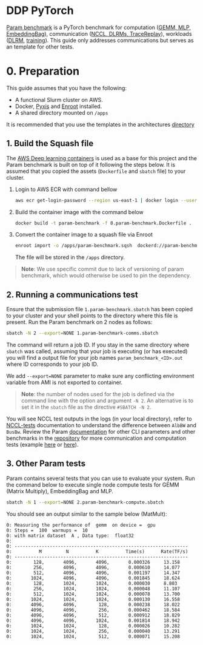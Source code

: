# DDP PyTorch
[Param benchmark](https://github.com/facebookresearch/param/tree/main) is a PyTorch benchmark for computation ([GEMM, MLP, EmbeddingBag](https://github.com/facebookresearch/param/tree/6236487e8969838822b52298c2a2318f6ac47bbd/train/compute/pt)), communication ([NCCL, DLRMs, TraceReplay](https://github.com/facebookresearch/param/tree/6236487e8969838822b52298c2a2318f6ac47bbd/train/comms/pt)), workloads ([DLRM](https://github.com/facebookresearch/param/tree/6236487e8969838822b52298c2a2318f6ac47bbd/train/workloads), [training](https://github.com/facebookresearch/param/tree/6236487e8969838822b52298c2a2318f6ac47bbd/train/compute/python)). This guide only addresses communications but serves as an template for other tests.

# 0. Preparation

This guide assumes that you have the following:

- A functional Slurm cluster on AWS.
- Docker, [Pyxis](https://github.com/NVIDIA/pyxis) and [Enroot](https://github.com/NVIDIA/enroot) installed.
- A shared directory mounted on `/apps`

It is recommended that you use the templates in the architectures [directory](../../1.architectures)


## 1. Build the Squash file

The [AWS Deep learning containers](https://aws.amazon.com/machine-learning/containers/) is used as a base for this project and the Param benchmark is built on top of it following the steps below. It is assumed that you copied the assets (`Dockerfile` and `sbatch` file) to your cluster.

1. Login to AWS ECR with command bellow
   ```bash
   aws ecr get-login-password --region us-east-1 | docker login --username AWS --password-stdin 763104351884.dkr.ecr.us-east-1.amazonaws.com
   ```
2. Build the container image with the command below
   ```bash
   docker build -t param-benchmark -f 0.param-benchmark.Dockerfile .
   ```
3. Convert the container image to a squash file via Enroot
   ```bash
   enroot import -o /apps/param-benchmark.sqsh  dockerd://param-benchmark:latest
   ```
   The file will be stored in the `/apps` directory.

> **Note**: We use specific commit due to lack of versioning of param benchmark, which would otherwise be used to pin the dependency.

## 2. Running a communications test

Ensure that the submission file `1.param-benchmark.sbatch` has been copied to your cluster and your shell points to the directory where this file is present. Run the Param benchmark on 2 nodes as follows:

```bash
sbatch -N 2 --export=NONE 1.param-benchmark-comms.sbatch
```

The command will return a job ID. If you stay in the same directory where `sbatch` was called, assuming that your job is executing (or has executed) you will find a output file for your job names `param_benchmark_<ID>.out` where ID corresponds to your job ID.

We add `--export=NONE` parameter to make sure any conflicting environment variable from AMI is not exported to container.

> **Note**: the number of nodes used for the job is defined via the command line with the option and argument `-N 2`. An alternative is to set it in the `sbatch` file as the directive `#SBATCH -N 2`.

You will see NCCL test outputs in the logs (in your local directory), refer to [NCCL-tests](https://github.com/NVIDIA/nccl-tests/blob/master/doc/PERFORMANCE.md) documentation to understand the difference between `AlbBW` and `BusBw`. Review the Param [documentation](https://github.com/facebookresearch/param/tree/6236487e8969838822b52298c2a2318f6ac47bbd/train/comms/pt) for other CLI parameters and other benchmarks in the [repository](https://github.com/facebookresearch/param/tree/6236487e8969838822b52298c2a2318f6ac47bbd) for more communication and computation tests (example [here](https://github.com/facebookresearch/param/blob/6236487e8969838822b52298c2a2318f6ac47bbd/train/compute/pt/README.md) or [here](https://github.com/facebookresearch/param/tree/6236487e8969838822b52298c2a2318f6ac47bbd/train/comms/pt)).

## 3. Other Param tests

Param contains several tests that you can use to evaluate your system. Run the command below to execute single node compute tests for GEMM (Matrix Multiply), EmbeddingBag and MLP.

```bash
sbatch -N 1 --export=NONE 2.param-benchmark-compute.sbatch
```

You should see an output similar to the sample below (MatMult):

```
0: Measuring the performance of  gemm  on device =  gpu
0: Steps =  100  warmups =  10
0: with matrix dataset  A , Data type:  float32
0:
0: ----------------------------------------------------------------
0:          M         N          K          Time(s)      Rate(TF/s)
0: ----------------------------------------------------------------
0:        128,       4096,       4096,       0.000326     13.158
0:        256,       4096,       4096,       0.000610     14.077
0:        512,       4096,       4096,       0.001197     14.347
0:       1024,       4096,       4096,       0.001845     18.624
0:        128,       1024,       1024,       0.000030     8.803
0:        256,       1024,       1024,       0.000048     11.107
0:        512,       1024,       1024,       0.000078     13.700
0:       1024,       1024,       1024,       0.000130     16.558
0:       4096,       4096,        128,       0.000238     18.022
0:       4096,       4096,        256,       0.000462     18.584
0:       4096,       4096,        512,       0.000912     18.829
0:       4096,       4096,       1024,       0.001814     18.942
0:       1024,       1024,        128,       0.000026     10.282
0:       1024,       1024,        256,       0.000040     13.291
0:       1024,       1024,        512,       0.000071     15.208
```
